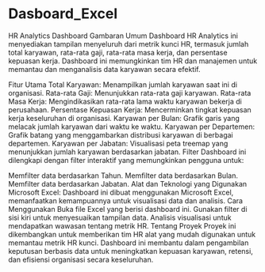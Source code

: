 # Dasboard_Excel

HR Analytics Dashboard
Gambaran Umum
Dashboard HR Analytics ini menyediakan tampilan menyeluruh dari metrik kunci HR, termasuk jumlah total karyawan, rata-rata gaji, rata-rata masa kerja, dan persentase kepuasan kerja. Dashboard ini memungkinkan tim HR dan manajemen untuk memantau dan menganalisis data karyawan secara efektif.


Fitur Utama
Total Karyawan: Menampilkan jumlah karyawan saat ini di organisasi.
Rata-rata Gaji: Menunjukkan rata-rata gaji karyawan.
Rata-rata Masa Kerja: Mengindikasikan rata-rata lama waktu karyawan bekerja di perusahaan.
Persentase Kepuasan Kerja: Mencerminkan tingkat kepuasan kerja keseluruhan di organisasi.
Karyawan per Bulan: Grafik garis yang melacak jumlah karyawan dari waktu ke waktu.
Karyawan per Departemen: Grafik batang yang menggambarkan distribusi karyawan di berbagai departemen.
Karyawan per Jabatan: Visualisasi peta treemap yang menunjukkan jumlah karyawan berdasarkan jabatan.
Filter
Dashboard ini dilengkapi dengan filter interaktif yang memungkinkan pengguna untuk:

Memfilter data berdasarkan Tahun.
Memfilter data berdasarkan Bulan.
Memfilter data berdasarkan Jabatan.
Alat dan Teknologi yang Digunakan
Microsoft Excel: Dashboard ini dibuat menggunakan Microsoft Excel, memanfaatkan kemampuannya untuk visualisasi data dan analisis.
Cara Menggunakan
Buka file Excel yang berisi dashboard ini.
Gunakan filter di sisi kiri untuk menyesuaikan tampilan data.
Analisis visualisasi untuk mendapatkan wawasan tentang metrik HR.
Tentang Proyek
Proyek ini dikembangkan untuk memberikan tim HR alat yang mudah digunakan untuk memantau metrik HR kunci. Dashboard ini membantu dalam pengambilan keputusan berbasis data untuk meningkatkan kepuasan karyawan, retensi, dan efisiensi organisasi secara keseluruhan.
